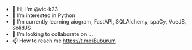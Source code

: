 - 👋 Hi, I’m @vic-k23
- 👀 I’m interested in Python
- 🌱 I’m currently learning aiogram, FastAPI, SQLAlchemy, spaCy, VueJS, SolidJS
- 💞️ I’m looking to collaborate on ...
- 📫 How to reach me https://t.me/Buburum

<!---
vic-k23/vic-k23 is a ✨ special ✨ repository because its `README.md` (this file) appears on your GitHub profile.
You can click the Preview link to take a look at your changes.
--->
